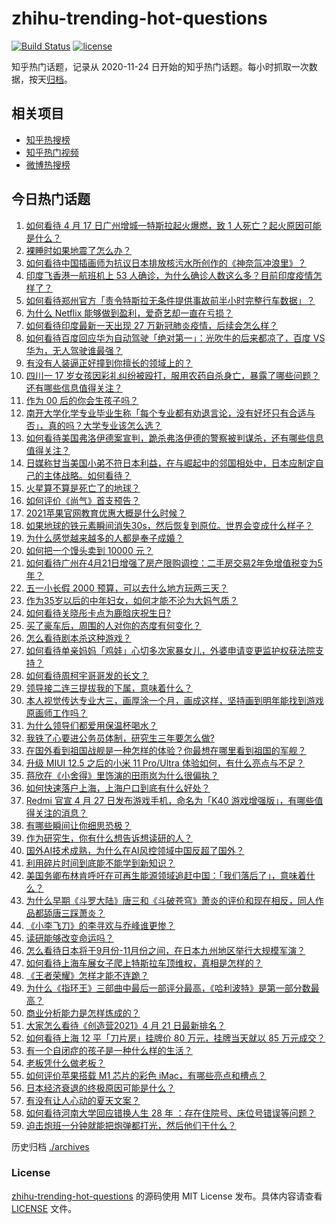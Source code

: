 # zhihu-trending-hot-questions

[![Build Status](https://github.com/justjavac/zhihu-trending-hot-questions/workflows/ci/badge.svg?branch=master)](https://github.com/justjavac/zhihu-trending-hot-questions/actions)
[![license](https://img.shields.io/github/license/justjavac/zhihu-trending-hot-questions)](https://github.com/justjavac/zhihu-trending-hot-questions/blob/master/LICENSE)

知乎热门话题，记录从 2020-11-24 日开始的知乎热门话题。每小时抓取一次数据，按天[归档](./archives)。

## 相关项目

- [知乎热搜榜](https://github.com/justjavac/zhihu-trending-top-search)
- [知乎热门视频](https://github.com/justjavac/zhihu-trending-hot-video)
- [微博热搜榜](https://github.com/justjavac/weibo-trending-hot-search)

## 今日热门话题

<!-- BEGIN -->
<!-- 最后更新时间 Thu Apr 22 2021 02:08:46 GMT+0800 (China Standard Time) -->
1. [如何看待 4 月 17 日广州增城一特斯拉起火爆燃，致 1 人死亡？起火原因可能是什么？](https://www.zhihu.com/question/455724748)
1. [裸睡时如果地震了怎么办？](https://www.zhihu.com/question/23204731)
1. [如何看待中国插画师为抗议日本排放核污水所创作的《神奈氚冲浪里》？](https://www.zhihu.com/question/455738919)
1. [印度飞香港一航班机上 53 人确诊，为什么确诊人数这么多？目前印度疫情怎样了？](https://www.zhihu.com/question/455742587)
1. [如何看待郑州官方「责令特斯拉无条件提供事故前半小时完整行车数据」？](https://www.zhihu.com/question/455826596)
1. [为什么 Netflix 能够做到盈利，爱奇艺却一直在亏损？](https://www.zhihu.com/question/366022632)
1. [如何看待印度最新一天出现 27 万新冠肺炎疫情，后续会怎么样？](https://www.zhihu.com/question/455382725)
1. [如何看待百度回应华为自动驾驶「绝对第一」：光吹牛的后来都凉了，百度 VS 华为，无人驾驶谁最强？](https://www.zhihu.com/question/455458502)
1. [有没有人装逼正好撞到你擅长的领域上的？](https://www.zhihu.com/question/338688699)
1. [四川一 17 岁女孩因彩礼纠纷被殴打，服用农药自杀身亡，暴露了哪些问题？还有哪些信息值得关注？](https://www.zhihu.com/question/455739525)
1. [作为 00 后的你会生孩子吗？](https://www.zhihu.com/question/449864346)
1. [南开大学化学专业毕业生称「每个专业都有劝退言论，没有好坏只有合适与否」，真的吗？大学专业该怎么选？](https://www.zhihu.com/question/454532962)
1. [如何看待美国弗洛伊德案宣判，跪杀弗洛伊德的警察被判谋杀，还有哪些信息值得关注？](https://www.zhihu.com/question/455730207)
1. [日媒称甘当美国小弟不符日本利益，在与崛起中的邻国相处中，日本应制定自己的主体战略。如何看待？](https://www.zhihu.com/question/455401742)
1. [火星算不算是死亡了的地球？](https://www.zhihu.com/question/414845164)
1. [如何评价《尚气》首支预告？](https://www.zhihu.com/question/455512619)
1. [2021苹果官网教育优惠大概是什么时候？](https://www.zhihu.com/question/439446737)
1. [如果地球的铁元素瞬间消失30s，然后恢复到原位。世界会变成什么样子？](https://www.zhihu.com/question/454401121)
1. [为什么感觉越来越多的人都是奉子成婚？](https://www.zhihu.com/question/321141889)
1. [如何把一个馒头卖到 10000 元？](https://www.zhihu.com/question/446086353)
1. [如何看待广州在4月21日增强了房产限购调控：二手房交易2年免增值税变为5年？](https://www.zhihu.com/question/455823340)
1. [五一小长假 2000 预算，可以去什么地方玩两三天？](https://www.zhihu.com/question/453113894)
1. [作为35岁以后的中年妇女，如何才能不沦为大妈气质？](https://www.zhihu.com/question/68435943)
1. [如何看待关晓彤卡点为鹿晗庆祝生日?](https://www.zhihu.com/question/455533328)
1. [买了豪车后，周围的人对你的态度有何变化？](https://www.zhihu.com/question/59776093)
1. [怎么看待剧本杀这种游戏？](https://www.zhihu.com/question/354469803)
1. [如何看待单亲妈妈「鸡娃」心切多次家暴女儿，外婆申请变更监护权获法院支持？](https://www.zhihu.com/question/455759121)
1. [如何看待周柯宇哥哥发的长文？](https://www.zhihu.com/question/455753708)
1. [领导接二连三提拔我的下属，意味着什么？](https://www.zhihu.com/question/455066294)
1. [本人视觉传达专业大三，画厚涂一个月，画成这样，坚持画到明年能找到游戏原画师工作吗？](https://www.zhihu.com/question/455195801)
1. [为什么领导们都爱用保温杯喝水？](https://www.zhihu.com/question/302287551)
1. [我铁了心要进公务员体制，研究生三年要怎么做?](https://www.zhihu.com/question/454197230)
1. [在国外看到祖国战舰是一种怎样的体验？你最想在哪里看到祖国的军舰？](https://www.zhihu.com/question/455498840)
1. [升级 MIUI 12.5 之后的小米 11 Pro/Ultra 体验如何，有什么亮点与不足？](https://www.zhihu.com/question/455628196)
1. [蒋欣在《小舍得》里饰演的田雨岚为什么很偏执？](https://www.zhihu.com/question/454471424)
1. [如何快速落户上海，上海户口到底有什么好处？](https://www.zhihu.com/question/455579654)
1. [Redmi 官宣 4 月 27 日发布游戏手机，命名为「K40 游戏增强版」，有哪些值得关注的消息？](https://www.zhihu.com/question/455568478)
1. [有哪些瞬间让你细思恐极？](https://www.zhihu.com/question/443072214)
1. [作为研究生，你有什么想告诉想读研的人？](https://www.zhihu.com/question/36447117)
1. [国外AI技术成熟，为什么在AI风控领域中国反超了国外？](https://www.zhihu.com/question/455440996)
1. [利用碎片时间到底能不能学到新知识？](https://www.zhihu.com/question/455761670)
1. [美国务卿布林肯呼吁在可再生能源领域追赶中国：「我们落后了」，意味着什么？](https://www.zhihu.com/question/455644419)
1. [为什么早期《斗罗大陆》唐三和《斗破苍穹》萧炎的评价和现在相反，同人作品都舔唐三踩萧炎？](https://www.zhihu.com/question/454145595)
1. [《小李飞刀》的李寻欢与乔峰谁更惨？](https://www.zhihu.com/question/454456595)
1. [读研能够改变命运吗？](https://www.zhihu.com/question/452760344)
1. [怎么看待日本将于9月份-11月份之间，在日本九州地区举行大规模军演？](https://www.zhihu.com/question/455438361)
1. [如何看待上海车展女子爬上特斯拉车顶维权，真相是怎样的？](https://www.zhihu.com/question/455412427)
1. [《王者荣耀》怎样才能不连跪？](https://www.zhihu.com/question/445623370)
1. [为什么《指环王》三部曲中最后一部评分最高，《哈利波特》是第一部分数最高？](https://www.zhihu.com/question/454627125)
1. [商业分析能力是怎样炼成的？](https://www.zhihu.com/question/20603837)
1. [大家怎么看待《创造营2021》4 月 21 日最新排名？](https://www.zhihu.com/question/455838827)
1. [如何看待上海 12 平「刀片房」挂牌价 80 万元，挂牌当天就以 85 万元成交？](https://www.zhihu.com/question/455594188)
1. [有一个自闭症的孩子是一种什么样的生活？](https://www.zhihu.com/question/318703953)
1. [老板凭什么做老板？](https://www.zhihu.com/question/20272786)
1. [如何评价苹果搭载 M1 芯片的彩色 iMac，有哪些亮点和槽点？](https://www.zhihu.com/question/455711122)
1. [日本经济衰退的终极原因可能是什么？](https://www.zhihu.com/question/36889983)
1. [有没有让人心动的夏天文案？](https://www.zhihu.com/question/454237934)
1. [如何看待河南大学回应错换人生 28 年 ：存在住院号、床位号错误等问题？](https://www.zhihu.com/question/455732007)
1. [迫击炮班一分钟就能把炮弹都打光，然后他们干什么？](https://www.zhihu.com/question/44137355)
<!-- END -->

历史归档 [./archives](./archives)

### License

[zhihu-trending-hot-questions](https://github.com/justjavac/zhihu-trending-hot-questions) 的源码使用 MIT License 发布。具体内容请查看 [LICENSE](./LICENSE) 文件。
